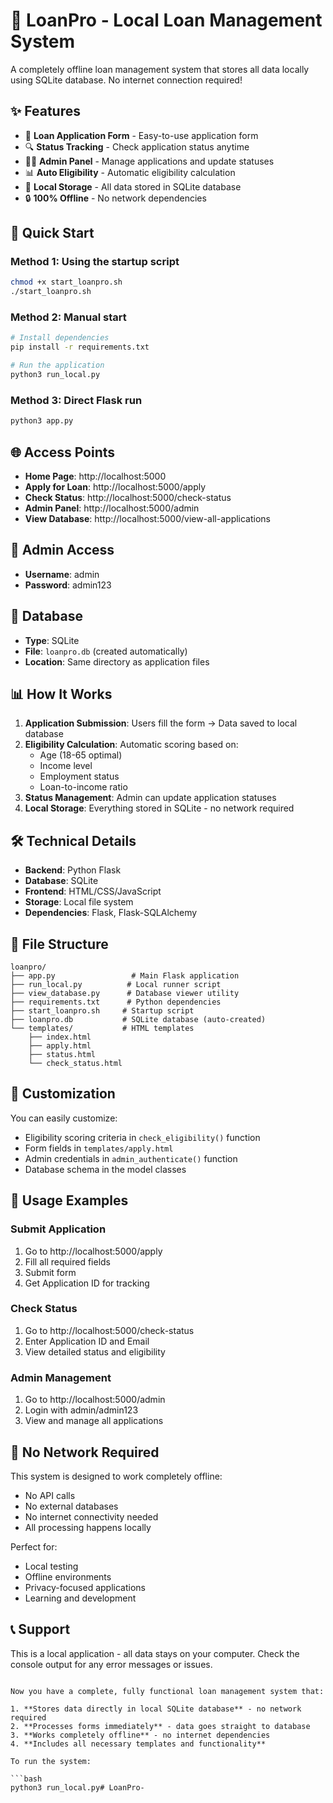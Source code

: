 # 🏦 LoanPro - Local Loan Management System

A completely offline loan management system that stores all data locally using SQLite database. No internet connection required!

## ✨ Features

- 📝 **Loan Application Form** - Easy-to-use application form
- 🔍 **Status Tracking** - Check application status anytime
- 👨‍💼 **Admin Panel** - Manage applications and update statuses
- 📊 **Auto Eligibility** - Automatic eligibility calculation
- 💾 **Local Storage** - All data stored in SQLite database
- 🔒 **100% Offline** - No network dependencies

## 🚀 Quick Start

### Method 1: Using the startup script
```bash
chmod +x start_loanpro.sh
./start_loanpro.sh
```

### Method 2: Manual start
```bash
# Install dependencies
pip install -r requirements.txt

# Run the application
python3 run_local.py
```

### Method 3: Direct Flask run
```bash
python3 app.py
```

## 🌐 Access Points

- **Home Page**: http://localhost:5000
- **Apply for Loan**: http://localhost:5000/apply
- **Check Status**: http://localhost:5000/check-status
- **Admin Panel**: http://localhost:5000/admin
- **View Database**: http://localhost:5000/view-all-applications

## 🔐 Admin Access

- **Username**: admin
- **Password**: admin123

## 💾 Database

- **Type**: SQLite
- **File**: `loanpro.db` (created automatically)
- **Location**: Same directory as application files

## 📊 How It Works

1. **Application Submission**: Users fill the form → Data saved to local database
2. **Eligibility Calculation**: Automatic scoring based on:
   - Age (18-65 optimal)
   - Income level
   - Employment status
   - Loan-to-income ratio
3. **Status Management**: Admin can update application statuses
4. **Local Storage**: Everything stored in SQLite - no network required

## 🛠️ Technical Details

- **Backend**: Python Flask
- **Database**: SQLite
- **Frontend**: HTML/CSS/JavaScript
- **Storage**: Local file system
- **Dependencies**: Flask, Flask-SQLAlchemy

## 📁 File Structure

```
loanpro/
├── app.py                 # Main Flask application
├── run_local.py          # Local runner script
├── view_database.py      # Database viewer utility
├── requirements.txt      # Python dependencies
├── start_loanpro.sh     # Startup script
├── loanpro.db           # SQLite database (auto-created)
└── templates/           # HTML templates
    ├── index.html
    ├── apply.html
    ├── status.html
    └── check_status.html
```

## 🔧 Customization

You can easily customize:
- Eligibility scoring criteria in `check_eligibility()` function
- Form fields in `templates/apply.html`
- Admin credentials in `admin_authenticate()` function
- Database schema in the model classes

## 📝 Usage Examples

### Submit Application
1. Go to http://localhost:5000/apply
2. Fill all required fields
3. Submit form
4. Get Application ID for tracking

### Check Status
1. Go to http://localhost:5000/check-status
2. Enter Application ID and Email
3. View detailed status and eligibility

### Admin Management
1. Go to http://localhost:5000/admin
2. Login with admin/admin123
3. View and manage all applications

## 🚫 No Network Required

This system is designed to work completely offline:
- No API calls
- No external databases
- No internet connectivity needed
- All processing happens locally

Perfect for:
- Local testing
- Offline environments
- Privacy-focused applications
- Learning and development

## 📞 Support

This is a local application - all data stays on your computer. Check the console output for any error messages or issues.
```

Now you have a complete, fully functional loan management system that:

1. **Stores data directly in local SQLite database** - no network required
2. **Processes forms immediately** - data goes straight to database
3. **Works completely offline** - no internet dependencies
4. **Includes all necessary templates and functionality**

To run the system:

```bash
python3 run_local.py# LoanPro-
